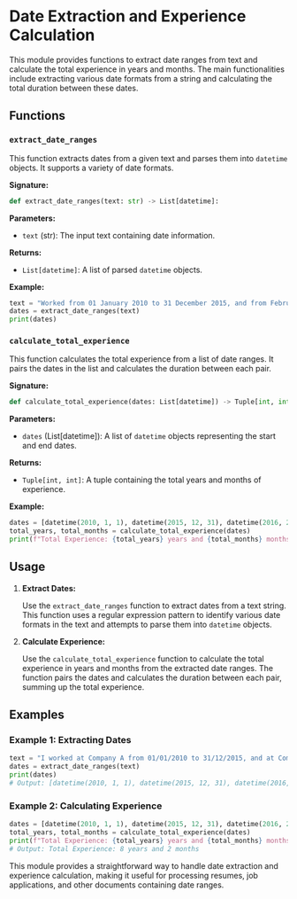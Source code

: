# Date Extraction and Experience Calculation

This module provides functions to extract date ranges from text and calculate the total experience in years and months. The main functionalities include extracting various date formats from a string and calculating the total duration between these dates.

## Functions

### `extract_date_ranges`

This function extracts dates from a given text and parses them into `datetime` objects. It supports a variety of date formats.

**Signature:**

```python
def extract_date_ranges(text: str) -> List[datetime]:
```

**Parameters:**
- `text` (str): The input text containing date information.

**Returns:**
- `List[datetime]`: A list of parsed `datetime` objects.

**Example:**

```python
text = "Worked from 01 January 2010 to 31 December 2015, and from February 2016 to March 2019."
dates = extract_date_ranges(text)
print(dates)
```

### `calculate_total_experience`

This function calculates the total experience from a list of date ranges. It pairs the dates in the list and calculates the duration between each pair.

**Signature:**

```python
def calculate_total_experience(dates: List[datetime]) -> Tuple[int, int]:
```

**Parameters:**
- `dates` (List[datetime]): A list of `datetime` objects representing the start and end dates.

**Returns:**
- `Tuple[int, int]`: A tuple containing the total years and months of experience.

**Example:**

```python
dates = [datetime(2010, 1, 1), datetime(2015, 12, 31), datetime(2016, 2, 1), datetime(2019, 3, 1)]
total_years, total_months = calculate_total_experience(dates)
print(f"Total Experience: {total_years} years and {total_months} months")
```

## Usage

1. **Extract Dates:**

   Use the `extract_date_ranges` function to extract dates from a text string. This function uses a regular expression pattern to identify various date formats in the text and attempts to parse them into `datetime` objects.

2. **Calculate Experience:**

   Use the `calculate_total_experience` function to calculate the total experience in years and months from the extracted date ranges. The function pairs the dates and calculates the duration between each pair, summing up the total experience.

## Examples

### Example 1: Extracting Dates

```python
text = "I worked at Company A from 01/01/2010 to 31/12/2015, and at Company B from March 2016 to July 2019."
dates = extract_date_ranges(text)
print(dates)
# Output: [datetime(2010, 1, 1), datetime(2015, 12, 31), datetime(2016, 3, 1), datetime(2019, 7, 1)]
```

### Example 2: Calculating Experience

```python
dates = [datetime(2010, 1, 1), datetime(2015, 12, 31), datetime(2016, 2, 1), datetime(2019, 3, 1)]
total_years, total_months = calculate_total_experience(dates)
print(f"Total Experience: {total_years} years and {total_months} months")
# Output: Total Experience: 8 years and 2 months
```

This module provides a straightforward way to handle date extraction and experience calculation, making it useful for processing resumes, job applications, and other documents containing date ranges.
